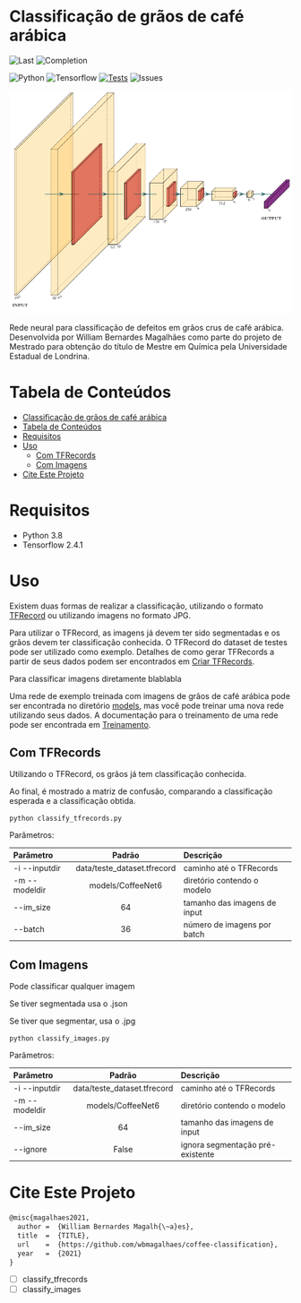# Classificação de grãos de café arábica

![Last](https://img.shields.io/github/last-commit/wbmagalhaes/coffee-classification)
![Completion](https://img.shields.io/badge/completion-80%25-orange)

![Python](https://img.shields.io/github/pipenv/locked/python-version/wbmagalhaes/coffee-classification)
![Tensorflow](https://img.shields.io/github/pipenv/locked/dependency-version/wbmagalhaes/coffee-classification/tensorflow)
[![Tests](https://github.com/wbmagalhaes/coffee-classification/actions/workflows/python-package.yml/badge.svg)](https://github.com/wbmagalhaes/coffee-classification/actions)
![Issues](https://img.shields.io/github/issues/wbmagalhaes/coffee-classification)

<p align="center">
  <img src="docs/classi_net.png" width="600">
</p>

Rede neural para classificação de defeitos em grãos crus de café arábica. Desenvolvida por William Bernardes Magalhães como parte do projeto de Mestrado para obtenção do título de Mestre em Química pela Universidade Estadual de Londrina.

# Tabela de Conteúdos

- [Classificação de grãos de café arábica](#classificação-de-grãos-de-café-arábica)
- [Tabela de Conteúdos](#tabela-de-conteúdos)
- [Requisitos](#requisitos)
- [Uso](#uso)
  - [Com TFRecords](#com-tfrecords)
  - [Com Imagens](#com-imagens)
- [Cite Este Projeto](#cite-este-projeto)

# Requisitos

- Python 3.8
- Tensorflow 2.4.1

# Uso

Existem duas formas de realizar a classificação, utilizando o formato [TFRecord](https://www.tensorflow.org/tutorials/load_data/tfrecord) ou utilizando imagens no formato JPG.

Para utilizar o TFRecord, as imagens já devem ter sido segmentadas e os grãos devem ter classificação conhecida. O TFRecord do dataset de testes pode ser utilizado como exemplo. Detalhes de como gerar TFRecords a partir de seus dados podem ser encontrados em [Criar TFRecords](docs/training.md#criar-tfrecords).

Para classificar imagens diretamente blablabla

Uma rede de exemplo treinada com imagens de grãos de café arábica pode ser encontrada no diretório [models](models), mas você pode treinar uma nova rede utilizando seus dados. A documentação para o treinamento de uma rede pode ser encontrada em [Treinamento](docs/training.md#treinamento).

## Com TFRecords

Utilizando o TFRecord, os grãos já tem classificação conhecida.

Ao final, é mostrado a matriz de confusão, comparando a classificação esperada e a classificação obtida.

```
python classify_tfrecords.py
```

Parâmetros:

| **Parâmetro** |         **Padrão**          | **Descrição**                |
| :------------ | :-------------------------: | :--------------------------- |
| -i --inputdir | data/teste_dataset.tfrecord | caminho até o TFRecords      |
| -m --modeldir |      models/CoffeeNet6      | diretório contendo o modelo  |
| --im_size     |             64              | tamanho das imagens de input |
| --batch       |             36              | número de imagens por batch  |

## Com Imagens

Pode classificar qualquer imagem

Se tiver segmentada usa o .json

Se tiver que segmentar, usa o .jpg

```
python classify_images.py
```

Parâmetros:

| **Parâmetro** |         **Padrão**          | **Descrição**                    |
| :------------ | :-------------------------: | :------------------------------- |
| -i --inputdir | data/teste_dataset.tfrecord | caminho até o TFRecords          |
| -m --modeldir |      models/CoffeeNet6      | diretório contendo o modelo      |
| --im_size     |             64              | tamanho das imagens de input     |
| --ignore      |            False            | ignora segmentação pré-existente |

# Cite Este Projeto

```
@misc{magalhaes2021,
  author =  {William Bernardes Magalh{\~a}es},
  title  =  {TITLE},
  url    =  {https://github.com/wbmagalhaes/coffee-classification},
  year   =  {2021}
}
```

- [ ] classify_tfrecords
- [ ] classify_images